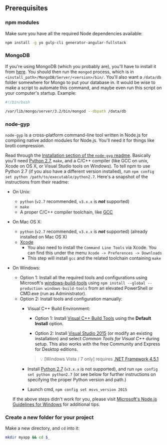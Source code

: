 ## Prerequisites

### npm modules

Make sure you have all the required Node dependencies available:

```bash
npm install -g yo gulp-cli generator-angular-fullstack
```

### MongoDB

If you're using MongoDB (which you probably are), you'll have to install it from [here](https://www.mongodb.com/download-center#community).
You should then run the `mongod` process, which is in `<install_path>/MongoDB/Server/<version>/bin/`. You'll also want a `/data/db` folder
somewhere for Mongo to put your database in. It would be wise to make a script to automate this command, and maybe even run this script on
your computer's startup. Example:

```bash
#!/bin/bash

/var/lib/mongo/server/3.2/bin/mongod --dbpath /data/db
```

### node-gyp

`node-gyp` is a cross-platform command-line tool written in Node.js for compiling native addon modules for Node.js. You'll need it for things like brotli compression.

Read through the [Installation section of the `node-gyp` readme](https://github.com/nodejs/node-gyp#installation). Basically you'll need [Python 2.7](https://www.python.org/downloads/), `make`, and a C/C++ compiler (like GCC on unix, Xcode on OS X, or Visual Studio tools on Windows). To tell npm to use Python 2.7 (if you also have a different version installed), run `npm config set python /path/to/executable/python2.7`. Here's a snapshot of the instructions from their readme:

  * On Unix:
    * `python` (`v2.7` recommended, `v3.x.x` is __*not*__ supported)
    * `make`
    * A proper C/C++ compiler toolchain, like [GCC](https://gcc.gnu.org)
  * On Mac OS X:
    * `python` (`v2.7` recommended, `v3.x.x` is __*not*__ supported) (already installed on Mac OS X)
    * [Xcode](https://developer.apple.com/xcode/download/)
      * You also need to install the `Command Line Tools` via Xcode. You can find this under the menu `Xcode -> Preferences -> Downloads`
      * This step will install `gcc` and the related toolchain containing `make`
  * On Windows:
    * Option 1: Install all the required tools and configurations using Microsoft's [windows-build-tools](https://github.com/felixrieseberg/windows-build-tools) using `npm install --global --production windows-build-tools` from an elevated PowerShell or CMD.exe (run as Administrator).
    * Option 2: Install tools and configuration manually:
      * Visual C++ Build Environment:
        * Option 1: Install [Visual C++ Build Tools](http://landinghub.visualstudio.com/visual-cpp-build-tools) using the **Default Install** option.

        * Option 2: Install [Visual Studio 2015](https://www.visualstudio.com/products/visual-studio-community-vs) (or modify an existing installation) and select *Common Tools for Visual C++* during setup. This also works with the free Community and Express for Desktop editions.

        > :bulb: [Windows Vista / 7 only] requires [.NET Framework 4.5.1](http://www.microsoft.com/en-us/download/details.aspx?id=40773)

      * Install [Python 2.7](https://www.python.org/downloads/) (`v3.x.x` is not supported), and run `npm config set python python2.7` (or see below for further instructions on specifying the proper Python version and path.)
      * Launch cmd, `npm config set msvs_version 2015`

    If the above steps didn't work for you, please visit [Microsoft's Node.js Guidelines for Windows](https://github.com/Microsoft/nodejs-guidelines/blob/master/windows-environment.md#compiling-native-addon-modules) for additional tips.

### Create a new folder for your project

Make a new directory, and `cd` into it:
```bash
mkdir myapp && cd $_
```
